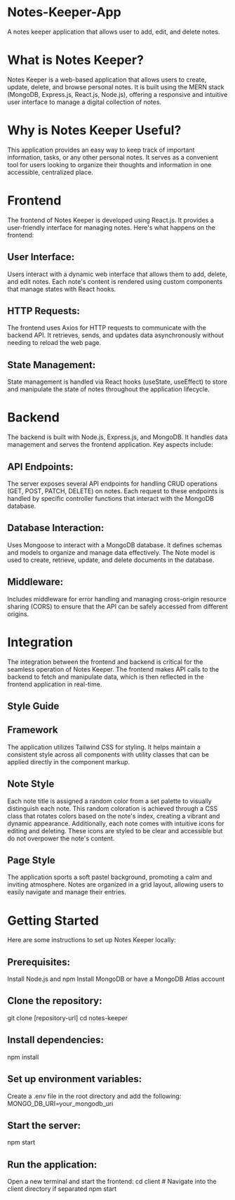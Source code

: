 # Notes-Keeper-App
A notes keeper application that allows user to add, edit, and delete notes. 

# What is Notes Keeper?
Notes Keeper is a web-based application that allows users to create, update, delete, and browse personal notes. It is built using the MERN stack (MongoDB, Express.js, React.js, Node.js), offering a responsive and intuitive user interface to manage a digital collection of notes.

# Why is Notes Keeper Useful?
This application provides an easy way to keep track of important information, tasks, or any other personal notes. It serves as a convenient tool for users looking to organize their thoughts and information in one accessible, centralized place.

# Frontend
The frontend of Notes Keeper is developed using React.js. It provides a user-friendly interface for managing notes. Here's what happens on the frontend:

## User Interface: 
Users interact with a dynamic web interface that allows them to add, delete, and edit notes. Each note's content is rendered using custom components that manage states with React hooks.

## HTTP Requests: 
The frontend uses Axios for HTTP requests to communicate with the backend API. It retrieves, sends, and updates data asynchronously without needing to reload the web page.

## State Management: 
State management is handled via React hooks (useState, useEffect) to store and manipulate the state of notes throughout the application lifecycle.

# Backend
The backend is built with Node.js, Express.js, and MongoDB. It handles data management and serves the frontend application. Key aspects include:

## API Endpoints: 
The server exposes several API endpoints for handling CRUD operations (GET, POST, PATCH, DELETE) on notes. Each request to these endpoints is handled by specific controller functions that interact with the MongoDB database.

## Database Interaction: 
Uses Mongoose to interact with a MongoDB database. It defines schemas and models to organize and manage data effectively. The Note model is used to create, retrieve, update, and delete documents in the database.

## Middleware: 
Includes middleware for error handling and managing cross-origin resource sharing (CORS) to ensure that the API can be safely accessed from different origins.

# Integration
The integration between the frontend and backend is critical for the seamless operation of Notes Keeper. The frontend makes API calls to the backend to fetch and manipulate data, which is then reflected in the frontend application in real-time.

## Style Guide

## Framework
The application utilizes Tailwind CSS for styling. It helps maintain a consistent style across all components with utility classes that can be applied directly in the component markup. 

## Note Style
Each note title is assigned a random color from a set palette to visually distinguish each note. This random coloration is achieved through a CSS class that rotates colors based on the note's index, creating a vibrant and dynamic appearance. Additionally, each note comes with intuitive icons for editing and deleting. These icons are styled to be clear and accessible but do not overpower the note's content.

## Page Style
The application sports a soft pastel background, promoting a calm and inviting atmosphere. Notes are organized in a grid layout, allowing users to easily navigate and manage their entries.

# Getting Started
Here are some instructions to set up Notes Keeper locally:

## Prerequisites:
Install Node.js and npm
Install MongoDB or have a MongoDB Atlas account

## Clone the repository:
git clone [repository-url]
cd notes-keeper

## Install dependencies:
npm install

## Set up environment variables:
Create a .env file in the root directory and add the following:
MONGO_DB_URI=your_mongodb_uri

## Start the server:
npm start

## Run the application:
Open a new terminal and start the frontend:
cd client  # Navigate into the client directory if separated
npm start



